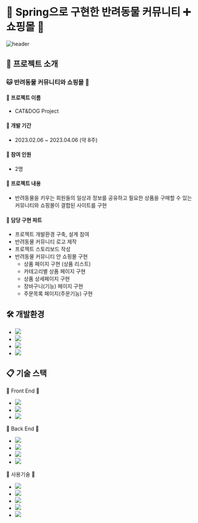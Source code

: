# 🐾 Spring으로 구현한 반려동물 커뮤니티 ➕ 쇼핑몰 🛒
![header](https://capsule-render.vercel.app/api?type=waving&color=auto&height=300&section=header&text=CATDOG%20COMMUNITY&desc=CATDOG%20Shoppingmall%20page&fontSize=60&descSiza=40&fontAlignY=30&descAlignY=50)

## :speech_balloon: 프로젝트 소개
### 🐱 반려동물 커뮤니티와 쇼핑몰 🐶

####  📌 프로젝트 이름 

* CAT&DOG Project

####  📌 개발 기간 

* 2023.02.06 ~ 2023.04.06 (약 8주)

####  📌 참여 인원 

* 2명

####  📌 프로젝트 내용
* 반려동물을 키우는 회원들의 일상과 정보를 공유하고 필요한 상품을 구매할 수 있는 커뮤니티와 쇼핑몰이 결합된 사이트를 구현

####  📌 담당 구현 파트
* 프로젝트 개발환경 구축, 설계 참여
* 반려동물 커뮤니티 로고 제작
* 프로젝트 스토리보드 작성
* 반려동물 커뮤니티 안 쇼핑몰 구현
    * 상품 페이지 구현 (상품 리스트)
    * 카테고리별 상품 페이지 구현
    * 상품 상세페이지 구현
    * 장바구니(기능) 페이지 구현
    * 주문목록 페이지(주문기능) 구현


## 🛠️ 개발환경
* <img src="https://img.shields.io/badge/Eclipse%20IDE-2C2255?style=flat&logo=EclipseIDE&logoColor=white" />
* <img src="https://img.shields.io/badge/Tomcat-F8DC75?style=flat&logo=ApacheTomcat&logoColor=white" />
* <img src="https://img.shields.io/badge/Visual%20Studio%20Code-007ACC?style=flat&logo=VisualStudioCode&logoColor=white" />
	<br>
* <img src="https://img.shields.io/badge/GitHub-181717?style=flat&logo=GitHub&logoColor=white" />

## 📋 기술 스택

📙 Front End 📙
* <img src="https://img.shields.io/badge/HTML-E34F26?style=flat&logo=HTML5&logoColor=white" />
* <img src="https://img.shields.io/badge/CSS-1572B6?style=flat&logo=CSS3&logoColor=white" />
* <img src="https://img.shields.io/badge/JavaScript-F7DF1E?style=flat&logo=JavaScript&logoColor=white" />

📘 Back End 📘
* <img src="https://img.shields.io/badge/Java-007396?style=flat&logo=Conda-Forge&logoColor=white" />
* <img src="https://img.shields.io/badge/Spring-6DB33F?style=flat&logo=Spring&logoColor=white" />
* <img src="https://img.shields.io/badge/MySQL-4479A1?style=flat&logo=MySQL&logoColor=white" />
* <img src="https://img.shields.io/badge/JSON-30B980?style=flat&logo=json&logoColor=white"/>

📗 사용기술 📗
* <img src="https://img.shields.io/badge/Spring%20MVC%20pattern-6DB33F?style=flat&logo=Spring&logoColor=white" />
* <img src="https://img.shields.io/badge/CRUD-68BC71?style=flat&logo=&logoColor=white" />
* <img src="https://img.shields.io/badge/JSP-FF6A00?style=flat&logo=&logoColor=white" />
* <img src="https://img.shields.io/badge/카카오%20주소%20API-FFCD00?style=flat&logo=Kakao&logoColor=white" />
* <img src="https://img.shields.io/badge/Ajax-FF3366?style=flat&logo=&logoColor=white" />

